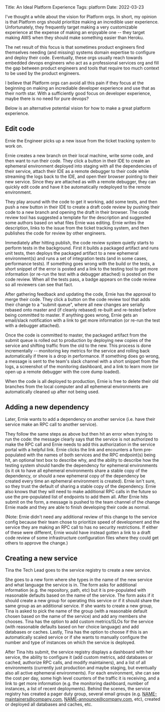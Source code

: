 Title: An Ideal Platform Experience
Tags: platform
Date: 2022-03-23

I've thought a while about the vision for Platform orgs. In short, my opinion
is that 
Platform orgs should prioritize making an incredible user experience.
Unfortunately, they frequently target making a very customizable experience at
the expense of making an enjoyable one -- they target making AWS when they
should make something easier than Heroku. 

The net result of this focus is that
sometimes product engineers find themselves needing (and missing) systems
domain expertise to configure and deploy their code. Eventually, these orgs 
usually reach towards  embedded devops engineers who act as a professional 
services org and fill 
the gap between product engineers and tools that require too much context to
be used by the product engineers.

I believe that Platform orgs can avoid all this pain if they focus at the 
beginning on making an incrediable developer experience and use that as their
north star. With a sufficiently good focus on developer experience, maybe there
is no need for pure devops?

Below is an alternative potential vision for how
to make a great platform experience.

##  Edit code

Ernie the Engineer picks up a new issue from the ticket tracking system to work on. 

Ernie creates a new branch on their local machine, write some code, and then want to run their code. They click a button in their IDE to create an ephemeral environment deployed into staging with all the dependencies of their service, attach their IDE as a remote debugger to their code while streaming the logs back to the IDE, and open their browser pointing to their new service. Since they are attached as with a remote debugger, they can quickly edit code and have it be automatically redeployed to the remote environment.

They play around with the code to get it working, add some tests, and then push a new button in their IDE to create a draft code review by pushing their code to a new branch and opening the draft in their browser. The code review tool has suggested a template for the description and suggested some authors based on what files Ernie was editing. Ernie writes the description, links to the issue from the ticket tracking system, and then publishes the code for review by other engineers.

Immediately after hitting publish, the code review system quietly starts to perform tests in the background. First it builds a packaged artifact and runs unit tests, then deploys the packaged artifact to a new ephemeral environment(s) and runs a set of integration tests (and in some cases, performance tests). If something goes wrong with the build or the tests, a short snippet of the error is posted and a link to the testing tool to get more information (or re-run the test with a debugger attached) is posted on the code review. When all the tests pass, a badge appears on the code review so all reviewers can see that fact.

After gathering feedback and updating the code, Ernie has the approval to merge their code. They click a button on the code review tool that adds their change to a "submit queue", where all new changes are serially rebased onto master and (if cleanly rebased) re-built and re-tested before being committed to master. If anything goes wrong, Ernie gets an email/slack notification with a link to get more information (or re-run the test with a debugger attached).

Once the code is committed to master, the packaged artifact from the submit queue is rolled out to production by deploying new copies of the service and shifting traffic from the old to the new. This process is done incrementally -- monitoring key metrics for the service and rolling back automatically if there is a drop in performance. If something does go wrong, a message is sent to the team's slack channel with a short snippet from the logs, a screenshot of the monitoring dashboard, and a link to learn more (or open up a remote debugger with the core dump loaded). 

When the code is all deployed to production, Ernie is free to delete their old branches from the local computer and all ephemeral environments are automatically cleaned up after not being used. 

## Adding a new dependency

Later, Ernie wants to add a dependency on another service (i.e. have their service make an RPC call to another service). 

They follow the same steps as above but then hit an error when trying to run the code: the message clearly says that the service is not authorized to make the RPC call and Ernie needs to add this authorization in the service portal with a helpful link. Ernie clicks the link and encounters a form pre-populated with the names of both services and the RPC endpoint(s) being hit, an optional text box to describe why, and the ability to describe how the testing system should handle the dependency for ephemeral environments (is it ok to have all ephemeral environments share a stable copy of the dependency, or should a new ephemeral copy of the dependency be created every time an ephemeral environment is created). Ernie isn't sure, so they trust the default of sharing a stable copy of the dependency. Ernie also knows that they will need to make additional RPC calls in the future so use the pre-populated list of endpoints to add them all. After Ernie hits submit on the form, a message is pushed to the team channel of the change Ernie made and they are able to finish developing their code as normal.

(Note: Ernie didn't need any additional review of this change to the service config because their team chose to prioritize speed of development and the service they are making an RPC call to has no security restrictions. If either of these were different, Ernie would have instead gotten a link to a draft code review of some infrastructure configuration files where they could get others to approve the change.)

## Creating a new service

Tina the Tech Lead goes to the service registry to create a new service. 

She goes to a new form where she types in the name of the new service and what language the service is in. The form asks for additional information (e.g. the repository, path, etc) but it is pre-populated with reasonable defaults based on the name of the service. The form asks if it should create a new group for operating this service or if it should share the same group as an additional service. If she wants to create a new group, Tina is asked to pick the name of the group (with a reasonable default chosen based on the name of the service) and add any members she chooses. Tina has the option to add custom metrics/SLOs for the service (with reasonable defaults based on her choice language) and add databases or caches. Lastly, Tina has the option to choose if this is an automatically scaled service or if she wants to manually configure the number and type of instances on which the service is deployed.

After Tina hits submit, the service registry displays a dashboard with her service, the ability to configure it (add custom metrics, add databases or cached, authorize RPC calls, and modify maintainers), and a list of all environments (currently just production and maybe staging, but eventually also all active ephemeral environments). For each environment, she can see the cost per day, some high level counters of the traffic it is receiving, and a link to get more information (e.g. the monitoring dashboard, number of instances, a list of recent deployments). Behind the scenes, the service registry has created a pager duty group, several email groups (e.g. NAME-maintainers@company.com, NAME-announce@company.com, etc), created or deployed all databases and caches, etc.

